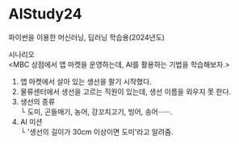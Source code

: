 # AIStudy24
파이썬을 이용한 머신러닝, 딥러닝 학습용(2024년도)

시나리오
<br/>
<MBC 상점에서 앱 마켓을 운영하는데, AI를 활용하는 기법을 학습해보자.>
1. 앱 마켓에서 살아 있는 생선을 팔기 시작했다.
2. 물류센터에서 생선을 고르는 직원이 있는데, 생선 이름을 외우지 못 한다.
3. 생선의 종류<br/>
  └ 도미, 곤들매기, 농어, 강꼬치고기, 빙어, 송어······.
4. AI 미션<br/>
  └ '생선의 길이가 30cm 이상이면 도미'라고 알려줌.
